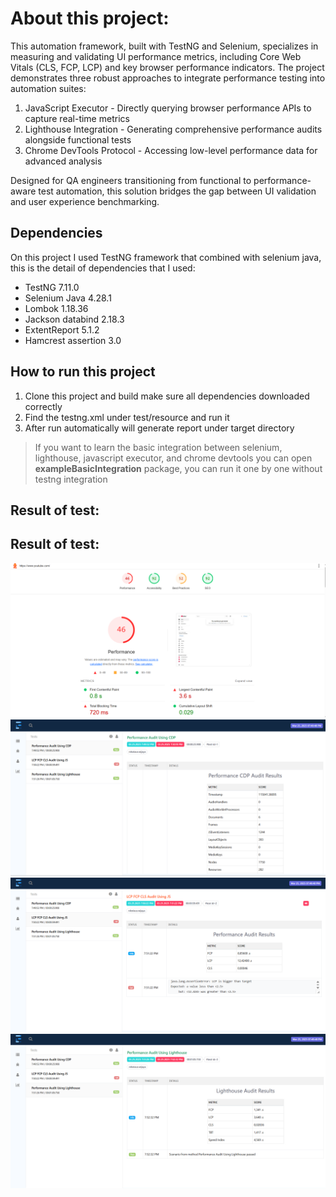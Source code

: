 # About this project:

This automation framework, built with TestNG and Selenium, specializes in measuring and validating UI performance metrics, including Core Web Vitals (CLS, FCP, LCP) and key browser performance indicators. The project demonstrates three robust approaches to integrate performance testing into automation suites:

1. JavaScript Executor - Directly querying browser performance APIs to capture real-time metrics
2. Lighthouse Integration - Generating comprehensive performance audits alongside functional tests
3. Chrome DevTools Protocol - Accessing low-level performance data for advanced analysis

Designed for QA engineers transitioning from functional to performance-aware test automation, this solution bridges the gap between UI validation and user experience benchmarking.


## Dependencies

On this project I used TestNG framework that combined with selenium java, this is the detail of dependencies that I used:

- TestNG 7.11.0
- Selenium Java 4.28.1
- Lombok 1.18.36
- Jackson databind 2.18.3
- ExtentReport 5.1.2
- Hamcrest assertion 3.0

## How to run this project

1. Clone this project and build make sure all dependencies downloaded correctly
2. Find the testng.xml under test/resource and run it
3. After run automatically will generate report under target directory

> If you want to learn the basic integration between selenium, lighthouse, javascript executor, and chrome devtools you can open **exampleBasicIntegration** package, you can run it one by one without testng integration

## Result of test:

[//]: # (More detail you can read this [article]&#40;https://www.linkedin.com/pulse/visual-comparison-playwright-java-leveraging-chaining-ravato-wijaya-paf9c&#41;)

## Result of test:

![alt text](https://github.com/AryawanWijaya//webvital-metric-selenium/blob/master/lighthouseReport.png?raw=true)
![alt text](https://github.com/AryawanWijaya//webvital-metric-selenium/blob/master/reportCdp.png?raw=true)
![alt text](https://github.com/AryawanWijaya//webvital-metric-selenium/blob/master/reportWebVitalJs.png?raw=true)
![alt text](https://github.com/AryawanWijaya//webvital-metric-selenium/blob/master/reportLighthouse.png?raw=true)
